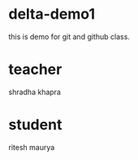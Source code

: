 # delta-demo1
this is demo for git and github class.

# teacher
shradha khapra

# student 
ritesh maurya